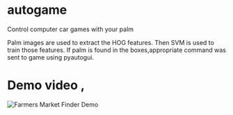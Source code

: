 # autogame
Control computer car games with your palm

Palm images are used to extract the HOG features. Then SVM is used to train those features.
If palm is found in the boxes,appropriate command was sent to game using pyautogui.

# Demo video ,

![Farmers Market Finder Demo](demo/demo.gif)
